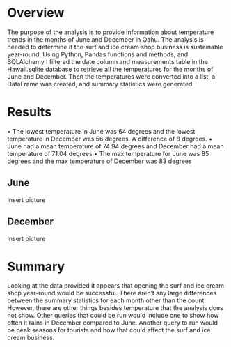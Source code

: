 # Overview 

The purpose of the analysis is to provide information about temperature trends in the months of June and December in Oahu. The analysis is needed to determine if the surf and ice cream shop business is sustainable year-round. Using Python, Pandas functions and methods, and SQLAlchemy I filtered the date column and measurements table in the Hawaii.sqlite database to retrieve all the temperatures for the months of June and December. Then the temperatures were converted into a list, a DataFrame was created, and summary statistics were generated. 

# Results 

•	The lowest temperature in June was 64 degrees and the lowest temperature in December was 56 degrees. A difference of 8 degrees. 
•	June had a mean temperature of 74.94 degrees and December had a mean temperature of 71.04 degrees
•	The max temperature for June was 85 degrees and the max temperature of December was 83 degrees

## June 
Insert picture 

## December 
Insert picture 

# Summary

Looking at the data provided it appears that opening the surf and ice cream shop year-round would be successful. There aren’t any large differences between the summary statistics for each month other than the count. However, there are other things besides temperature that the analysis does not show. Other queries that could be run would include one to show how often it rains in December compared to June. Another query to run would be peak seasons for tourists and how that could affect the surf and ice cream business. 
